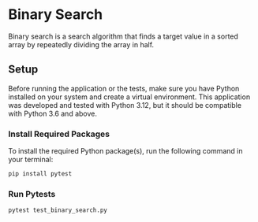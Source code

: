 # Binary Search

Binary search is a search algorithm that finds a target value in a sorted array by repeatedly dividing the array in half.
## Setup

Before running the application or the tests, make sure you have Python installed on your system and create a virtual environment. This application was developed and tested with Python 3.12, but it should be compatible with Python 3.6 and above.

### Install Required Packages

To install the required Python package(s), run the following command in your terminal:

```bash
pip install pytest
```

### Run Pytests
```bash
pytest test_binary_search.py
```

